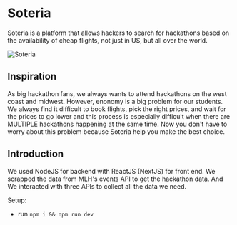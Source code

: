 # Soteria
Soteria is a platform that allows hackers to search for hackathons based on the availability of cheap flights, not just in US, but all over the world.

![Soteria](https://ibb.co/zPrvVRZ)

## Inspiration
As big hackathon fans, we always wants to attend hackathons on the west coast and midwest. However, enonomy is a big problem for our students. We always find it difficult to book flights, pick the right prices, and wait for the prices to go lower and this process is especially difficult when there are MULTIPLE hackathons happening at the same time. Now you don't have to worry about this problem because Soteria help you make the best choice.

## Introduction
We used NodeJS for backend with ReactJS (NextJS) for front end. We scrapped the data from MLH's events API to get the hackathon data. And We interacted with three APIs to collect all the data we need.

Setup:
- run ```npm i && npm run dev``` 

